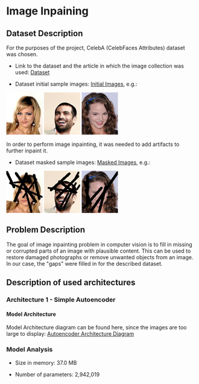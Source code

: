 # Image Inpaining 

## Dataset Description

For the purposes of the project, CelebA (CelebFaces Attributes) dataset was chosen.

- Link to the dataset and the article in which the image collection was used: [Dataset](https://paperswithcode.com/dataset/celeba)

- Dataset initial sample images: [Initial Images](https://github.com/Giminosk/Image-inpainting/tree/main/data/test/samples), e.g.:

<div>
  <img src="https://raw.githubusercontent.com/Giminosk/Image-inpainting/main/data/test/samples/1.png?token=GHSAT0AAAAAAB456D2D4A2PZCRZEN4TXVFKY6RBFDQ" alt="sample1"/>
  <img src="https://raw.githubusercontent.com/Giminosk/Image-inpainting/main/data/test/samples/3.png?token=GHSAT0AAAAAAB456D2CAXN5OMUYNYT7E47WY6RBNZQ" alt="sample3"/>
  <img src="https://raw.githubusercontent.com/Giminosk/Image-inpainting/main/data/test/samples/10.png?token=GHSAT0AAAAAAB456D2DNZKPELIUX4KU72DUY6RBOFQ" alt="sample10"/>
</div> 

In order to perform image inpainting, it was needed to add artifacts to further inpaint it.

- Dataset masked sample images: [Masked Images](https://github.com/Giminosk/Image-inpainting/tree/main/data/test/samples_masked), e.g.:

<div>
  <img src="https://raw.githubusercontent.com/Giminosk/Image-inpainting/main/data/test/samples_masked/1.png?token=GHSAT0AAAAAAB456D2DTWJXANWMPUZOMZYEY6RBLCQ" alt="sample1"/>
  <img src="https://raw.githubusercontent.com/Giminosk/Image-inpainting/main/data/test/samples_masked/3.png?token=GHSAT0AAAAAAB456D2DYUBXOKDNOXJ2N5IGY6RBPAA" alt="sample3"/>
  <img src="https://raw.githubusercontent.com/Giminosk/Image-inpainting/main/data/test/samples_masked/10.png?token=GHSAT0AAAAAAB456D2CXHTIHNYWCBL6PMFOY6RBQGA" alt="sample10"/>
</div>

## Problem Description

The goal of image inpainting problem in computer vision is to fill in missing or corrupted parts of an image with plausible content. This can be used to restore damaged photographs or remove unwanted objects from an image. In our case, the "gaps" were filled in for the described dataset.

## Description of used architectures

### Architecture 1 - Simple Autoencoder

#### Model Architecture

Model Architecture diagram can be found here, since the images are too large to display: [Autoencoder Architecture Diagram](https://raw.githubusercontent.com/Giminosk/Image-inpainting/main/images/autoencoder/autoencoder.png?token=GHSAT0AAAAAAB456D2D5HTAARAL65ZM2YLGY6RCI6A)

### Model Analysis

- Size in memory: 37.0 MB

- Number of parameters: 2,942,019



